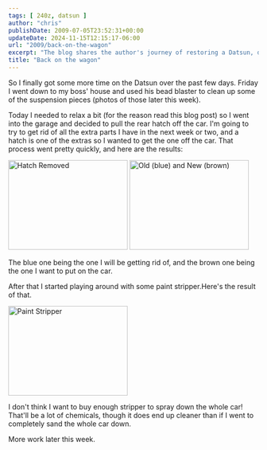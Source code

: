 ```yaml
---
tags: [ 240z, datsun ]
author: "chris"
publishDate: 2009-07-05T23:52:31+00:00
updateDate: 2024-11-15T12:15:17-06:00
url: "2009/back-on-the-wagon"
excerpt: "The blog shares the author's journey of restoring a Datsun, detailing the removal of the rear hatch, plans for extra parts, and experimenting with pai..."
title: "Back on the wagon"
---
```


So I finally got some more time on the Datsun over the past few days. Friday I went down to my boss' house and used his bead blaster to clean up some of the suspension pieces (photos of those later this week).

Today I needed to relax a bit (for the reason read this blog post) so I went into the garage and decided to pull the rear hatch off the car. I'm going to try to get rid of all the extra parts I have in the next week or two, and a hatch is one of the extras so I wanted to get the one off the car. That process went pretty quickly, and here are the results:

<a href="https://www.flickr.com/photos/chammond/3692561854/"><img alt="Hatch Removed" src="https://farm3.static.flickr.com/2579/3692561854_980c2b6ca4_m.jpg" width="240" height="180" /></a> <a href="https://www.flickr.com/photos/chammond/3692566252/"><img alt="Old (blue) and New (brown)" src="https://farm3.static.flickr.com/2462/3692566252_64e462c792_m.jpg" width="240" height="180" /></a>

The blue one being the one I will be getting rid of, and the brown one being the one I want to put on the car.

After that I started playing around with some paint stripper.Here's the result of that.

<a href="https://www.flickr.com/photos/chammond/3691765155/"><img alt="Paint Stripper" src="https://farm3.static.flickr.com/2542/3691765155_b35c47ffca_m.jpg" width="240" height="180" /></a>

I don't think I want to buy enough stripper to spray down the whole car! That'll be a lot of chemicals, though it does end up cleaner than if I went to completely sand the whole car down.

More work later this week.
